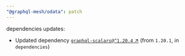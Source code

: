 ```yaml
---
"@graphql-mesh/odata": patch
---
```

dependencies updates:
  - Updated dependency [`graphql-scalars@^1.20.4` ↗︎](https://www.npmjs.com/package/graphql-scalars/v/1.20.4) (from `1.20.1`, in `dependencies`)
